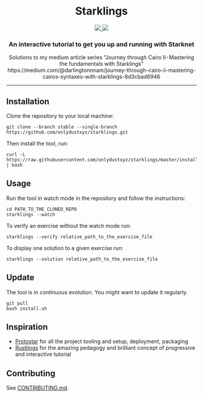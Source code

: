 <div align="center">
  <h1 align="center">Starklings</h1>
  <p align="center">
    <a href="https://discord.gg/onlydust">
        <img src="https://img.shields.io/badge/Discord-6666FF?style=for-the-badge&logo=discord&logoColor=white">
    </a>
    <a href="https://twitter.com/intent/follow?screen_name=onlydust_xyz">
        <img src="https://img.shields.io/badge/Twitter-1DA1F2?style=for-the-badge&logo=twitter&logoColor=white">
    </a>       
  </p>
  
  <h3 align="center">An interactive tutorial to get you up and running with Starknet</h3>
  Solutions to my medium article series "Journey through Cairo II - Mastering the fundamentals with Starklings"
   https://medium.com/@darlingtonnnam/journey-through-cairo-ii-mastering-cairos-syntaxes-with-starklings-8d3cbad6946
</div>

---

## Installation

Clone the repository to your local machine:

```shell
git clone --branch stable --single-branch https://github.com/onlydustxyz/starklings.git
```

Then install the tool, run:

```shell
curl -L https://raw.githubusercontent.com/onlydustxyz/starklings/master/install.sh | bash
```

## Usage

Run the tool in watch mode in the repository and follow the instructions:

```shell
cd PATH_TO_THE_CLONED_REPO
starklings --watch
```

To verify an exercise without the watch mode run:

```shell
starklings --verify relative_path_to_the_exercise_file
```

To display one solution to a given exercise run:

```shell
starklings --solution relative_path_to_the_exercise_file
```

## Update

The tool is in continuous evolution. You might want to update it regularly.

```shell
git pull
bash install.sh
```

## Inspiration

- [Protostar](https://github.com/software-mansion/protostar) for all the project tooling and setup, deployment, packaging
- [Rustlings](https://github.com/rust-lang/rustlings) for the amazing pedagogy and brilliant concept of progressive and interactive tutorial

## Contributing

See [CONTRIBUTING.md](CONTRIBUTING.md).
